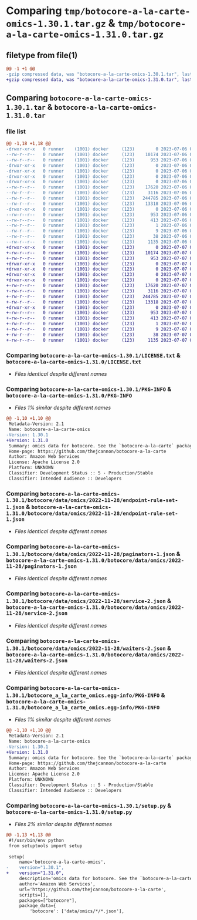 # Comparing `tmp/botocore-a-la-carte-omics-1.30.1.tar.gz` & `tmp/botocore-a-la-carte-omics-1.31.0.tar.gz`

## filetype from file(1)

```diff
@@ -1 +1 @@
-gzip compressed data, was "botocore-a-la-carte-omics-1.30.1.tar", last modified: Thu Jul  6 01:45:15 2023, max compression
+gzip compressed data, was "botocore-a-la-carte-omics-1.31.0.tar", last modified: Fri Jul  7 01:44:06 2023, max compression
```

## Comparing `botocore-a-la-carte-omics-1.30.1.tar` & `botocore-a-la-carte-omics-1.31.0.tar`

### file list

```diff
@@ -1,18 +1,18 @@
-drwxr-xr-x   0 runner    (1001) docker     (123)        0 2023-07-06 01:45:15.090960 botocore-a-la-carte-omics-1.30.1/
--rw-r--r--   0 runner    (1001) docker     (123)    10174 2023-07-06 01:45:14.000000 botocore-a-la-carte-omics-1.30.1/LICENSE.txt
--rw-r--r--   0 runner    (1001) docker     (123)      953 2023-07-06 01:45:15.090960 botocore-a-la-carte-omics-1.30.1/PKG-INFO
-drwxr-xr-x   0 runner    (1001) docker     (123)        0 2023-07-06 01:45:15.086960 botocore-a-la-carte-omics-1.30.1/botocore/
-drwxr-xr-x   0 runner    (1001) docker     (123)        0 2023-07-06 01:45:15.086960 botocore-a-la-carte-omics-1.30.1/botocore/data/
-drwxr-xr-x   0 runner    (1001) docker     (123)        0 2023-07-06 01:45:15.086960 botocore-a-la-carte-omics-1.30.1/botocore/data/omics/
-drwxr-xr-x   0 runner    (1001) docker     (123)        0 2023-07-06 01:45:15.090960 botocore-a-la-carte-omics-1.30.1/botocore/data/omics/2022-11-28/
--rw-r--r--   0 runner    (1001) docker     (123)    17620 2023-07-06 01:44:40.000000 botocore-a-la-carte-omics-1.30.1/botocore/data/omics/2022-11-28/endpoint-rule-set-1.json
--rw-r--r--   0 runner    (1001) docker     (123)     3116 2023-07-06 01:44:40.000000 botocore-a-la-carte-omics-1.30.1/botocore/data/omics/2022-11-28/paginators-1.json
--rw-r--r--   0 runner    (1001) docker     (123)   244785 2023-07-06 01:44:40.000000 botocore-a-la-carte-omics-1.30.1/botocore/data/omics/2022-11-28/service-2.json
--rw-r--r--   0 runner    (1001) docker     (123)    13318 2023-07-06 01:44:40.000000 botocore-a-la-carte-omics-1.30.1/botocore/data/omics/2022-11-28/waiters-2.json
-drwxr-xr-x   0 runner    (1001) docker     (123)        0 2023-07-06 01:45:15.090960 botocore-a-la-carte-omics-1.30.1/botocore_a_la_carte_omics.egg-info/
--rw-r--r--   0 runner    (1001) docker     (123)      953 2023-07-06 01:45:15.000000 botocore-a-la-carte-omics-1.30.1/botocore_a_la_carte_omics.egg-info/PKG-INFO
--rw-r--r--   0 runner    (1001) docker     (123)      413 2023-07-06 01:45:15.000000 botocore-a-la-carte-omics-1.30.1/botocore_a_la_carte_omics.egg-info/SOURCES.txt
--rw-r--r--   0 runner    (1001) docker     (123)        1 2023-07-06 01:45:15.000000 botocore-a-la-carte-omics-1.30.1/botocore_a_la_carte_omics.egg-info/dependency_links.txt
--rw-r--r--   0 runner    (1001) docker     (123)        9 2023-07-06 01:45:15.000000 botocore-a-la-carte-omics-1.30.1/botocore_a_la_carte_omics.egg-info/top_level.txt
--rw-r--r--   0 runner    (1001) docker     (123)       38 2023-07-06 01:45:15.090960 botocore-a-la-carte-omics-1.30.1/setup.cfg
--rw-r--r--   0 runner    (1001) docker     (123)     1135 2023-07-06 01:45:14.000000 botocore-a-la-carte-omics-1.30.1/setup.py
+drwxr-xr-x   0 runner    (1001) docker     (123)        0 2023-07-07 01:44:06.691484 botocore-a-la-carte-omics-1.31.0/
+-rw-r--r--   0 runner    (1001) docker     (123)    10174 2023-07-07 01:44:06.000000 botocore-a-la-carte-omics-1.31.0/LICENSE.txt
+-rw-r--r--   0 runner    (1001) docker     (123)      953 2023-07-07 01:44:06.691484 botocore-a-la-carte-omics-1.31.0/PKG-INFO
+drwxr-xr-x   0 runner    (1001) docker     (123)        0 2023-07-07 01:44:06.687484 botocore-a-la-carte-omics-1.31.0/botocore/
+drwxr-xr-x   0 runner    (1001) docker     (123)        0 2023-07-07 01:44:06.687484 botocore-a-la-carte-omics-1.31.0/botocore/data/
+drwxr-xr-x   0 runner    (1001) docker     (123)        0 2023-07-07 01:44:06.687484 botocore-a-la-carte-omics-1.31.0/botocore/data/omics/
+drwxr-xr-x   0 runner    (1001) docker     (123)        0 2023-07-07 01:44:06.687484 botocore-a-la-carte-omics-1.31.0/botocore/data/omics/2022-11-28/
+-rw-r--r--   0 runner    (1001) docker     (123)    17620 2023-07-07 01:43:28.000000 botocore-a-la-carte-omics-1.31.0/botocore/data/omics/2022-11-28/endpoint-rule-set-1.json
+-rw-r--r--   0 runner    (1001) docker     (123)     3116 2023-07-07 01:43:28.000000 botocore-a-la-carte-omics-1.31.0/botocore/data/omics/2022-11-28/paginators-1.json
+-rw-r--r--   0 runner    (1001) docker     (123)   244785 2023-07-07 01:43:28.000000 botocore-a-la-carte-omics-1.31.0/botocore/data/omics/2022-11-28/service-2.json
+-rw-r--r--   0 runner    (1001) docker     (123)    13318 2023-07-07 01:43:28.000000 botocore-a-la-carte-omics-1.31.0/botocore/data/omics/2022-11-28/waiters-2.json
+drwxr-xr-x   0 runner    (1001) docker     (123)        0 2023-07-07 01:44:06.691484 botocore-a-la-carte-omics-1.31.0/botocore_a_la_carte_omics.egg-info/
+-rw-r--r--   0 runner    (1001) docker     (123)      953 2023-07-07 01:44:06.000000 botocore-a-la-carte-omics-1.31.0/botocore_a_la_carte_omics.egg-info/PKG-INFO
+-rw-r--r--   0 runner    (1001) docker     (123)      413 2023-07-07 01:44:06.000000 botocore-a-la-carte-omics-1.31.0/botocore_a_la_carte_omics.egg-info/SOURCES.txt
+-rw-r--r--   0 runner    (1001) docker     (123)        1 2023-07-07 01:44:06.000000 botocore-a-la-carte-omics-1.31.0/botocore_a_la_carte_omics.egg-info/dependency_links.txt
+-rw-r--r--   0 runner    (1001) docker     (123)        9 2023-07-07 01:44:06.000000 botocore-a-la-carte-omics-1.31.0/botocore_a_la_carte_omics.egg-info/top_level.txt
+-rw-r--r--   0 runner    (1001) docker     (123)       38 2023-07-07 01:44:06.691484 botocore-a-la-carte-omics-1.31.0/setup.cfg
+-rw-r--r--   0 runner    (1001) docker     (123)     1135 2023-07-07 01:44:06.000000 botocore-a-la-carte-omics-1.31.0/setup.py
```

### Comparing `botocore-a-la-carte-omics-1.30.1/LICENSE.txt` & `botocore-a-la-carte-omics-1.31.0/LICENSE.txt`

 * *Files identical despite different names*

### Comparing `botocore-a-la-carte-omics-1.30.1/PKG-INFO` & `botocore-a-la-carte-omics-1.31.0/PKG-INFO`

 * *Files 1% similar despite different names*

```diff
@@ -1,10 +1,10 @@
 Metadata-Version: 2.1
 Name: botocore-a-la-carte-omics
-Version: 1.30.1
+Version: 1.31.0
 Summary: omics data for botocore. See the `botocore-a-la-carte` package for more info.
 Home-page: https://github.com/thejcannon/botocore-a-la-carte
 Author: Amazon Web Services
 License: Apache License 2.0
 Platform: UNKNOWN
 Classifier: Development Status :: 5 - Production/Stable
 Classifier: Intended Audience :: Developers
```

### Comparing `botocore-a-la-carte-omics-1.30.1/botocore/data/omics/2022-11-28/endpoint-rule-set-1.json` & `botocore-a-la-carte-omics-1.31.0/botocore/data/omics/2022-11-28/endpoint-rule-set-1.json`

 * *Files identical despite different names*

### Comparing `botocore-a-la-carte-omics-1.30.1/botocore/data/omics/2022-11-28/paginators-1.json` & `botocore-a-la-carte-omics-1.31.0/botocore/data/omics/2022-11-28/paginators-1.json`

 * *Files identical despite different names*

### Comparing `botocore-a-la-carte-omics-1.30.1/botocore/data/omics/2022-11-28/service-2.json` & `botocore-a-la-carte-omics-1.31.0/botocore/data/omics/2022-11-28/service-2.json`

 * *Files identical despite different names*

### Comparing `botocore-a-la-carte-omics-1.30.1/botocore/data/omics/2022-11-28/waiters-2.json` & `botocore-a-la-carte-omics-1.31.0/botocore/data/omics/2022-11-28/waiters-2.json`

 * *Files identical despite different names*

### Comparing `botocore-a-la-carte-omics-1.30.1/botocore_a_la_carte_omics.egg-info/PKG-INFO` & `botocore-a-la-carte-omics-1.31.0/botocore_a_la_carte_omics.egg-info/PKG-INFO`

 * *Files 1% similar despite different names*

```diff
@@ -1,10 +1,10 @@
 Metadata-Version: 2.1
 Name: botocore-a-la-carte-omics
-Version: 1.30.1
+Version: 1.31.0
 Summary: omics data for botocore. See the `botocore-a-la-carte` package for more info.
 Home-page: https://github.com/thejcannon/botocore-a-la-carte
 Author: Amazon Web Services
 License: Apache License 2.0
 Platform: UNKNOWN
 Classifier: Development Status :: 5 - Production/Stable
 Classifier: Intended Audience :: Developers
```

### Comparing `botocore-a-la-carte-omics-1.30.1/setup.py` & `botocore-a-la-carte-omics-1.31.0/setup.py`

 * *Files 2% similar despite different names*

```diff
@@ -1,13 +1,13 @@
 #!/usr/bin/env python
 from setuptools import setup
 
 setup(
     name='botocore-a-la-carte-omics',
-    version="1.30.1",
+    version="1.31.0",
     description='omics data for botocore. See the `botocore-a-la-carte` package for more info.',
     author='Amazon Web Services',
     url='https://github.com/thejcannon/botocore-a-la-carte',
     scripts=[],
     packages=["botocore"],
     package_data={
         'botocore': ['data/omics/*/*.json'],
```

